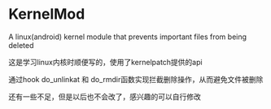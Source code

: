 # KernelMod
A linux(android) kernel module that prevents important files from being deleted

这是学习linux内核时顺便写的，使用了kernelpatch提供的api

通过hook do_unlinkat 和 do_rmdir函数实现拦截删除操作，从而避免文件被删除

还有一些不足，但是以后也不会改了，感兴趣的可以自行修改
